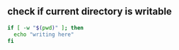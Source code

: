 ## check if current directory is writable
```bash
if [ -w "$(pwd)" ]; then
  echo "writing here"
fi
```
